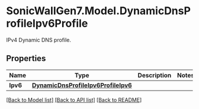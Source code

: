 # SonicWallGen7.Model.DynamicDnsProfileIpv6Profile
IPv4 Dynamic DNS profile.

## Properties

Name | Type | Description | Notes
------------ | ------------- | ------------- | -------------
**Ipv6** | [**DynamicDnsProfileIpv6ProfileIpv6**](DynamicDnsProfileIpv6ProfileIpv6.md) |  | 

[[Back to Model list]](../README.md#documentation-for-models) [[Back to API list]](../README.md#documentation-for-api-endpoints) [[Back to README]](../README.md)

